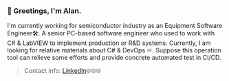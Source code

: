 ### 👋 Greetings, I'm Alan.

I'm currently working for semiconductor industry as an Equipment Software Engineer🛠️. A senior PC-based software engineer who used to work with C# & LabVIEW to implement production or R&D systems. Currently, I am looking for relative materials about C# & DevOps ♾️. Suppose this operation tool can relieve some efforts and provide concrete automated test in CI/CD.



> Contact info: [LinkedIn](https://www.linkedin.com/in/yue-yingli/)🌐🌐🌐

<!--
**d046dark/d046dark** is a ✨ _special_ ✨ repository because its `README.md` (this file) appears on your GitHub profile.

Here are some ideas to get you started:

- 🔭 I’m currently working on ...
- 🌱 I’m currently learning ...
- 👯 I’m looking to collaborate on ...
- 🤔 I’m looking for help with ...
- 💬 Ask me about ...
- 📫 How to reach me: ...
- 😄 Pronouns: ...
- ⚡ Fun fact: ...
-->
